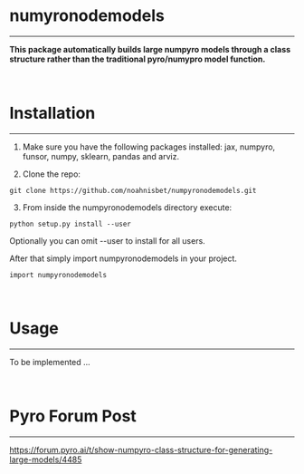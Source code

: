 # **numyronodemodels**
---
**This package automatically builds large numpyro models through a class structure rather than the traditional pyro/numypro model function.**

<br>

# **Installation**
---
1. Make sure you have the following packages installed: 
jax, numpyro, funsor, numpy, sklearn, pandas and arviz. 
  
2. Clone the repo:

`git clone https://github.com/noahnisbet/numpyronodemodels.git`

3. From inside the numpyronodemodels directory execute:

`python setup.py install --user`

Optionally you can omit --user to install for all users.

After that simply import numpyronodemodels in your project.

`import numpyronodemodels`

<br>

# **Usage**
---

To be implemented ... 

<br>

# **Pyro Forum Post**
---

https://forum.pyro.ai/t/show-numpyro-class-structure-for-generating-large-models/4485
